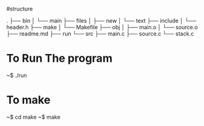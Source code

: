 #structure

.
├── bin
│   └── main
├── files
│   ├── new
│   └── text
├── include
│   └── header.h
├── make
│   └── Makefile
├── obj
│   ├── main.o
│   └── source.o
├── readme.md
├── run
└── src
    ├── main.c
    ├── source.c
    └── stack.c

# To Run The program

~$ ./run

# To make

~$ cd make 
~$ make

